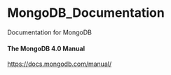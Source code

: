 # MongoDB_Documentation
Documentation for MongoDB

#### The MongoDB 4.0 Manual
https://docs.mongodb.com/manual/
